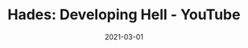 ---
title: "Hades: Developing Hell - YouTube"
date: 2021-03-01
externalLink: https://youtube.com/playlist?list=PL-THgg8QnvU4JEVov1tMlFThNYS92F8uC
---